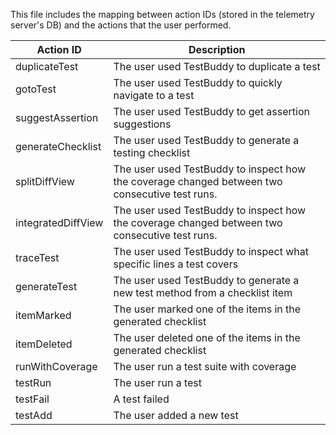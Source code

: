 This file includes the mapping between action IDs (stored in the telemetry server's DB) and the actions
that the user performed.

| Action ID            | Description                                                                                     |
|----------------------|-------------------------------------------------------------------------------------------------|
| duplicateTest        | The user used TestBuddy to duplicate a test                                                     |
| gotoTest             | The user used TestBuddy to quickly navigate to a test                                           |
| suggestAssertion     | The user used TestBuddy to get assertion suggestions                                            |
| generateChecklist    | The user used TestBuddy to generate a testing checklist                                         |
| splitDiffView        | The user used TestBuddy to inspect how the coverage changed between two consecutive test runs.  |
| integratedDiffView   | The user used TestBuddy to inspect how the coverage changed between two consecutive test runs.  |
| traceTest            | The user used TestBuddy to inspect what specific lines a test covers                            |
| generateTest         | The user used TestBuddy to generate a new test method from a checklist item                     |
| itemMarked           | The user marked one of the items in the generated checklist                                     |
| itemDeleted          | The user deleted one of the items in the generated checklist                                    |
| runWithCoverage      | The user run a test suite with coverage                                                         |
| testRun              | The user run a test                                                                             |
| testFail             | A test failed                                                                                   |
| testAdd              | The user added a new test                                                                       |                                                                                 |                                                                                |